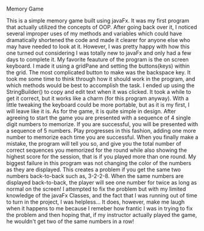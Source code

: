 Memory Game

This is a simple memory game built using javaFx. It was my first program that actually utilized the concepts of OOP. After going back over it, I noticed several improper uses of my methods and variables which could have dramatically shortened the code and made it clearer for anyone else who may have needed to look at it. However, I was pretty happy with how this one turned out considering I was totally new to javaFx and only had a few days to complete it. 
My favorite feauture of the program is the on screen keyboard. I made it using a gridPane and setting the buttons(keys) within the grid. The most complicated button to make was the backspace key. It took me some time to think through how it should work in the program, and which methods would be best to accomplish the task. I ended up using the StringBuilder() to copy and edit text when it was clicked. It took a while to get it correct, but it works like a charm (for this program anyway). With a little tweaking the keyboard could be more portable, but as it is my first, I will leave like it is. 
As for the game, it is quite simple in design. After agreeing to start the game you are presented with a sequence of 4 single digit numbers to memorize. If you are successful, you will be presented with a sequence of 5 numbers. Play progresses in this fashion, adding one more number to memorize each time you are successful. When you finally make a mistake, the program will tell you so, and give you the total number of correct sequences you memorized for the round while also showing the highest score for the session, that is if you played more than one round. 
My biggest failure in this program was not changing the color of the numbers as they are displayed. This creates a problem if you get the same two numbers back-to-back such as, 3-2-2-8. When the same numbers are displayed back-to-back, the player will see one number for twice as long as normal on the screen! I attempted to fix the problem but with my limited knowledge of the javaFx Classes, and the fact that I was running out of time to turn in the project, I was helpless... It does, however, make me laugh when it happens to me because I remeber how frantic I was in trying to fix the problem and then hoping that, if my instructor actually played the game, he wouldn't get two of the same numbers in a row!
